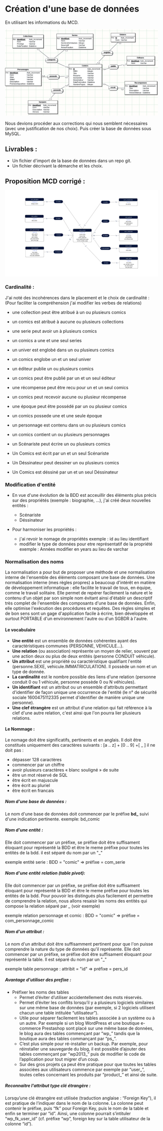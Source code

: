 # Création d'une base de données

En utilisant les informations du MCD. 

![mcd exercice](./assets/mcd_a_corriger.png)

Nous devions procéder aux corrections qui nous semblent nécessaires (avec une justification de nos choix). Puis créer la base de données sous MySQL.

## Livrables : 
* Un fichier d'import de la base de données dans un repo git. 
* Un fichier décrivant la démarche et les choix.

## Proposition MCD corrigé : 

![mcd exercice corrigé](./assets/mcd_corrige.png)


### Cardinalité :

J'ai noté des incohérences dans le placement et le choix de cardinalité :
(Pour faciliter la compréhension j'ai modifier les verbes de relations)

- une collection peut être atribué à un ou plusieurs comics
- un comics est atribué à aucune ou plusieurs collections

- une serie peut avoir un à plusieurs comics
- un comics a une et une seul series

- un univer est englobé dans un ou plusieurs comics
- un comics englobe un et un seul univer

- un éditeur publie  un ou plusieurs comics
- un comics peut être publié par un et un seul éditeur

- une récompense peut être recu pour un et un seul comics
- un comics peut recevoir aucune ou plusieur récompense

- une époque peut être possédé par un ou plusieur comics
- un comics possede une et une seule époque

- un personnage est contenu dans un ou plusieurs comics
- un comics contient un ou plusieurs personnages

- un Scénariste peut écrire un ou plusieurs comics
- Un Comics est écrit par un et un seul Scénariste

- Un Déssinateur peut dessiner un ou plusieurs comics
- Un Comics est déssiné par un et un seul Déssinateur

### Modification d'entité

- En vue d'une évolution de la BDD est acceuillir des éléments plus précis sur des propriétés (exemple : biographie, ...), j'ai créé deux nouvelles entités :
  - Scénariste 
  - Déssinateur

- Pour harmoniser les propriétés :
  - j'ai revoir le nomage de propriétés exemple : id au lieu identifiant
  - modifier le type de données pour etre représentatif de la propriété exemple :  Années modifier en years au lieu de varchar

### Normalisation des noms
La normalisation a pour but de proposer une méthode et une normalisation interne de l'ensemble des éléments composant une base de données.
Une normalisation interne (mes règles propres) a beaucoup d'intérêt en matière de développement informatique : elle facilite le travail de tous, en équipe, comme le travail solitaire. Elle permet de repérer facilement la nature et le contenu d'un objet par son simple nom évitant ainsi d'établir un descriptif très complet de l'ensemble des composants d'une base de données. Enfin, elle optimise l'exécution des procédures et requêtes.
Des règles simples et de bon sens sont un gage d'application facile à écrire, bien développée et surtout PORTABLE d'un environnement l'autre ou d'un SGBDR à l'autre.

#### Le vocabulaire

- **Une entité** est un ensemble de données cohérentes ayant des caractéristiques communes (PERSONNE, VEHICULE…).
- **Une relation** (ou association) représente un moyen de relier, souvent par une action deux ou plus de deux entités (personne CONDUIT véhicule).
- **Un attribut** est une propriété ou caractéristique qualifiant l'entité (personne.SEXE, vehicule.IMMATRICULATION). Il possède un nom et un type de donnée.
- **La cardinalité** est le nombre possible des liens d'une relation (personne conduit 0 ou 1 véhicule, personne possède 0 ou N véhicules).
- **Un identifiant** est un attribut ou un ensemble d'attributs permettant d'identifier de façon unique une occurrence de l'entité (le n° de sécurité sociale 1600475112335 permet d'identifier de manière unique une personne).
- **Une clef étrangère** est un attribut d'une relation qui fait référence à la clef d'une autre relation, c'est ainsi que l'on pourra lier plusieurs relations.

#### Le Nommage : 

Le nomage doit être significatifs, pertinents et en anglais. Il doit être constitués uniquement des caractères suivants :
[a .. z] + [0 .. 9] +[ _ ]
il ne doit pas :
 - dépasser 128 caractères
 - commencer par un chiffre
 - avoir plusieurs caractères « blanc souligné » de suite
 - être un mot réservé de SQL
 - être écrit en majuscule
 - être écrit au pluriel
 - être écrit en francais

##### Nom d'une base de données :

Le nom d'une base de données doit commencer par le préfixe **bd_** suivi d'une indication pertinente. exemple: bd_comic

##### Nom d'une entité : 

Elle doit commencer par un préfixe, se préfixe doit être suffisament éloquant pour représenté la BDD et être le meme préfixe pour toutes les entités de la bdd. il est séparé du nom par un "_"

exemple entité serie : BDD = "comic" => préfixe = com_serie

##### Nom d'une entité relation (table pivot):

Elle doit commencer par un préfixe, se préfixe doit être suffisament éloquant pour représenté la BDD et être le meme préfixe pour toutes les entités de la bdd. Pour pouvoir les distingués plus facilement et permettre de comprendre la relation, nous allons resaisir les noms des entités qui compose la relation séparé par _
(voir exemple) 

exemple relation personnage et comic : BDD = "comic" => préfixe = com_personnage_comic

##### Nom d'un attribut :

Le nom d'un attribut doit être suffisamment pertinent pour que l'on puisse comprendre la nature du type de données qu'il représente. Elle doit commencer par un préfixe, se préfixe doit être suffisament éloquant pour représenté la table. Il est séparé du nom par un "_"

exemple table personnage : attribit = "id" => préfixe = pers_id

##### Avantage d'utiliser des prefixe :

- Préfixer les noms des tables
  - Permet d’éviter d’utiliser accidentellement des mots réservés.
  - Permet d’éviter les conflits lorsqu’il y a plusieurs logiciels similaires sur une même base de données (par exemple, si 2 logiciels utilisent chacun une table intitulée “utilisateur”).
  - Utile pour séparer facilement les tables associée à un système ou à un autre. Par exemple si un blog WordPress et une boutique e-commerce Prestashop sont placé sur une même base de données, le blog aura des tables commençant par “wp_” tandis que la boutique aura des tables commançant par “ps_”.
  - C’est plus simple pour ré-installer un backup. Par exemple, pour réinstaller une sauvegarde du blog, il est possible d’ajouter des tables commençant par “wp2013_” puis de modifier le code de l’application pour tout migrer d’un coup.
  - Sur des gros projets ça peut être pratique pour que toutes les tables associées aux utilisateurs commence par exemple par “user_”, toutes celles concernant les produits par “product_” et ainsi de suite.

##### Reconnaitre l'attribut type clé étrangère :

Lorsqu’une clé étrangère est utilisée (traduction anglaise : “Foreign Key”), il est pratique de l’indiquer dans le nom de la colonne. La colonne peut contenir le préfixe, puis “fk” pour Foreign Key, puis le nom de la table et enfin se terminer par “id”. Ainsi, une colonne pourrait s’intituler “wp_fk_user_id” (cf. préfixe “wp”, foreign key sur la table utilisateur de la colonne “id”).